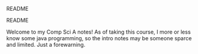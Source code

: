 README

README

Welcome to my Comp Sci A notes! As of taking this course, I more or less know some java programming, so the intro notes may be someone sparce and limited. Just a forewarning.